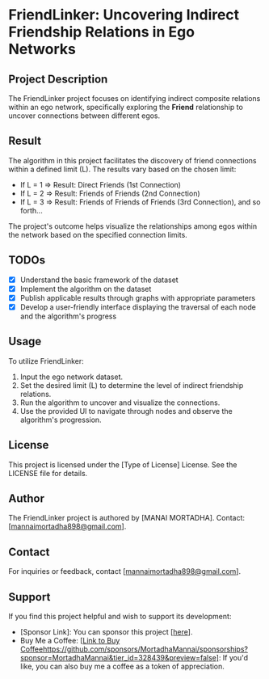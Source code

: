 # FriendLinker: Uncovering Indirect Friendship Relations in Ego Networks

## Project Description ##
The FriendLinker project focuses on identifying indirect composite relations within an ego network, specifically exploring the **Friend** relationship to uncover connections between different egos.

## Result ##
The algorithm in this project facilitates the discovery of friend connections within a defined limit (L). The results vary based on the chosen limit:

- If L = 1 => Result: Direct Friends (1st Connection)
- If L = 2 => Result: Friends of Friends (2nd Connection)
- If L = 3 => Result: Friends of Friends of Friends (3rd Connection), and so forth...

The project's outcome helps visualize the relationships among egos within the network based on the specified connection limits.

## TODOs ##
- [x] Understand the basic framework of the dataset
- [x] Implement the algorithm on the dataset
- [x] Publish applicable results through graphs with appropriate parameters
- [x] Develop a user-friendly interface displaying the traversal of each node and the algorithm's progress

## Usage ##
To utilize FriendLinker:
1. Input the ego network dataset.
2. Set the desired limit (L) to determine the level of indirect friendship relations.
3. Run the algorithm to uncover and visualize the connections.
4. Use the provided UI to navigate through nodes and observe the algorithm's progression.

## License ##
This project is licensed under the [Type of License] License. See the LICENSE file for details.

## Author ##
The FriendLinker project is authored by [MANAI MORTADHA]. Contact: [mannaimortadha898@gmail.com].


## Contact ##
For inquiries or feedback, contact [mannaimortadha898@gmail.com].

## Support ##
If you find this project helpful and wish to support its development:
- [Sponsor Link]: You can sponsor this project [[here](https://github.com/sponsors/MortadhaMannai)].
- Buy Me a Coffee: [[Link to Buy Coffee](https://github.com/sponsors/MortadhaMannai/sponsorships?sponsor=MortadhaMannai&tier_id=328439&preview=false)https://github.com/sponsors/MortadhaMannai/sponsorships?sponsor=MortadhaMannai&tier_id=328439&preview=false]: If you'd like, you can also buy me a coffee as a token of appreciation.
